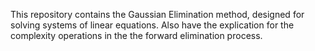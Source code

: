 This repository contains the Gaussian Elimination method, designed for solving systems of linear equations. Also have the explication for the complexity operations in the the forward elimination process.
